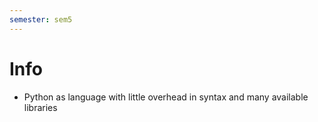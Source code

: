 ```yaml
---
semester: sem5
---
```

# Info
- Python as language with little overhead in syntax and many available libraries